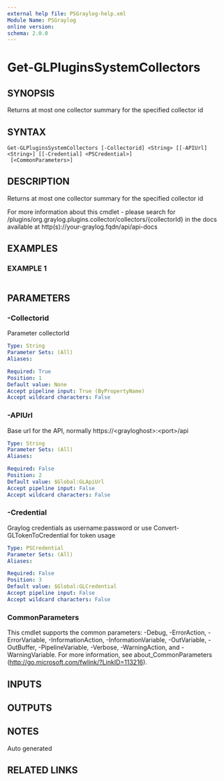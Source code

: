 ```yaml
---
external help file: PSGraylog-help.xml
Module Name: PSGraylog
online version:
schema: 2.0.0
---
```


# Get-GLPluginsSystemCollectors

## SYNOPSIS
Returns at most one collector summary for the specified collector id

## SYNTAX

```
Get-GLPluginsSystemCollectors [-Collectorid] <String> [[-APIUrl] <String>] [[-Credential] <PSCredential>]
 [<CommonParameters>]
```

## DESCRIPTION
Returns at most one collector summary for the specified collector id


For more information about this cmdlet - please search for /plugins/org.graylog.plugins.collector/collectors/{collectorId} in the docs available at http(s)://your-graylog.fqdn/api/api-docs

## EXAMPLES

### EXAMPLE 1
```

```

## PARAMETERS

### -Collectorid
Parameter collectorId

```yaml
Type: String
Parameter Sets: (All)
Aliases:

Required: True
Position: 1
Default value: None
Accept pipeline input: True (ByPropertyName)
Accept wildcard characters: False
```

### -APIUrl
Base url for the API, normally https://\<grayloghost\>:\<port\>/api

```yaml
Type: String
Parameter Sets: (All)
Aliases:

Required: False
Position: 2
Default value: $Global:GLApiUrl
Accept pipeline input: False
Accept wildcard characters: False
```

### -Credential
Graylog credentials as username:password or use Convert-GLTokenToCredential for token usage

```yaml
Type: PSCredential
Parameter Sets: (All)
Aliases:

Required: False
Position: 3
Default value: $Global:GLCredential
Accept pipeline input: False
Accept wildcard characters: False
```

### CommonParameters
This cmdlet supports the common parameters: -Debug, -ErrorAction, -ErrorVariable, -InformationAction, -InformationVariable, -OutVariable, -OutBuffer, -PipelineVariable, -Verbose, -WarningAction, and -WarningVariable. For more information, see about_CommonParameters (http://go.microsoft.com/fwlink/?LinkID=113216).

## INPUTS

## OUTPUTS

## NOTES
Auto generated

## RELATED LINKS
